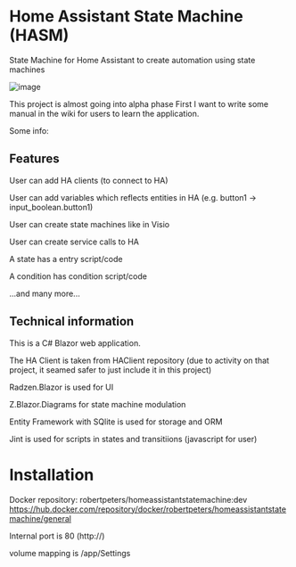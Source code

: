 # Home Assistant State Machine (HASM)
State Machine for Home Assistant to create automation using state machines

![image](https://github.com/RobertoPeters/HomeAssistantStateMachine/assets/5654611/d25de45b-157d-4359-9b14-4b92b403b10d)


This project is almost going into alpha phase
First I want to write some manual in the wiki for users to learn the application.

Some info:
## Features
User can add HA clients (to connect to HA)

User can add variables which reflects entities in HA (e.g. button1 -> input_boolean.button1)

User can create state machines like in Visio

User can create service calls to HA

A state has a entry script/code

A condition has condition script/code

...and many more...


## Technical information
This is a C# Blazor web application.

The HA Client is taken from HAClient repository (due to activity on that project, it seamed safer to just include it in this project)

Radzen.Blazor is used for UI

Z.Blazor.Diagrams for state machine modulation

Entity Framework with SQlite is used for storage and ORM

Jint is used for scripts in states and transitiions (javascript for user)

# Installation
Docker repository: robertpeters/homeassistantstatemachine:dev
https://hub.docker.com/repository/docker/robertpeters/homeassistantstatemachine/general

Internal port is 80 (http://)

volume mapping is /app/Settings

